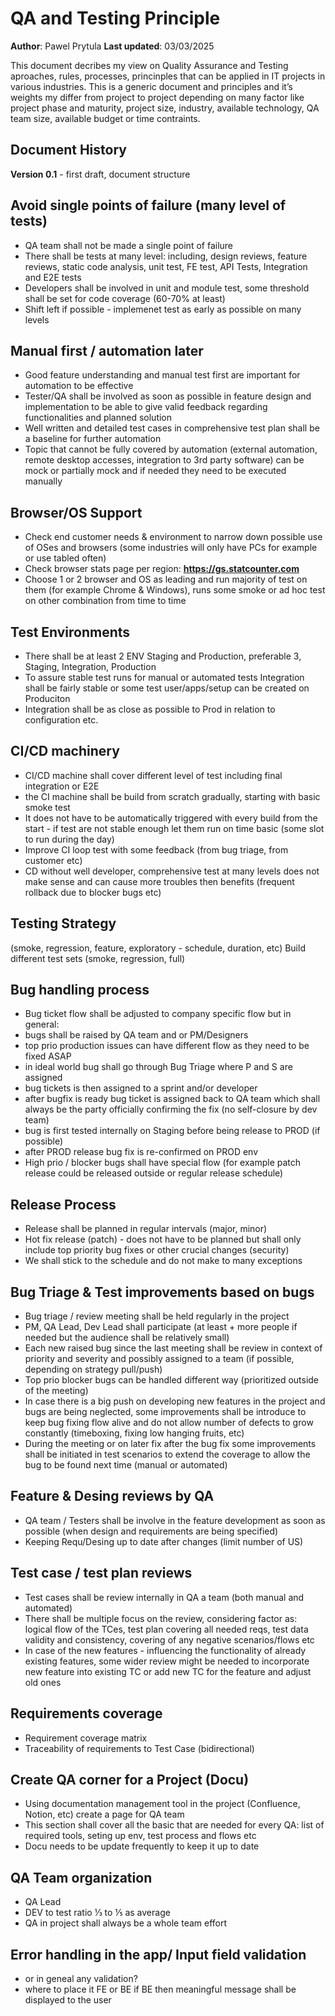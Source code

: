 # QA and Testing Principle
**Author**: Pawel Prytula
**Last updated**: 03/03/2025

This document decribes my view on Quality Assurance and Testing aproaches, rules, processes, princinples that can be applied in IT projects in various industries. This is a generic document and principles and it’s weights my differ from project to project depending on many factor like project phase and maturity, project size, industry, available technology, QA team size, available budget or time contraints. 

## Document History
**Version 0.1** - first draft, document structure


## Avoid single points of failure (many level of tests)
- QA team shall not be made a single point of failure
- There shall be tests at many level: including, design reviews, feature reviews, static code analysis, unit test, FE test, API Tests, Integration and E2E tests
- Developers shall be involved in unit and module test, some threshold shall be set for code coverage (60-70% at least)
- Shift left if possible - implemenet test as early as possible on many levels 

## Manual first / automation later
- Good feature understanding and manual test first are important for automation to be effective
- Tester/QA shall be involved as soon as possible in feature design and implementation to be able to give valid feedback regarding functionalities and planned solution
- Well written and detailed test cases in comprehensive test plan shall be a baseline for further automation
- Topic that cannot be fully covered by automation (external automation, remote desktop accesses, integration to 3rd party software) can be mock or partially mock and if needed they need to be executed manually

## Browser/OS Support
- Check end customer needs & environment to narrow down possible use of OSes and browsers (some industries will only have PCs for example or use tabled often)
- Check browser stats page per region: **https://gs.statcounter.com**
- Choose 1 or 2 browser and OS as leading and run majority of test on them (for example Chrome & Windows), runs some smoke or ad hoc test on other combination from time to time

## Test Environments 
- There shall be at least 2 ENV Staging and Production, preferable 3, Staging, Integration, Production
- To assure stable test runs for manual or automated tests Integration shall be fairly stable or some test user/apps/setup can be created on Produciton
- Integration shall be as close as possible to Prod in relation to configuration etc.

## CI/CD machinery 
- CI/CD machine shall cover different level of test including final integration or E2E
- the CI machine shall be build from scratch gradually, starting with basic smoke test
- It does not have to be automatically triggered with every build from the start  - if test are not stable enough let them run on time basic (some slot to run during the day)
- Improve CI loop test with some feedback (from bug triage, from customer etc)
- CD without well developer, comprehensive test at many levels does not make sense and can cause more troubles then benefits (frequent rollback due to blocker bugs etc)

## Testing Strategy
(smoke, regression, feature, exploratory - schedule, duration, etc)
Build different test sets (smoke, regression, full)

## Bug handling process 
- Bug ticket flow shall be adjusted to company specific flow but in general:
- bugs shall be raised by QA team and or PM/Designers
- top prio production issues can have different flow as they need to be fixed ASAP
- in ideal world bug shall go through Bug Triage where P and S are assigned
- bug tickets is then assigned to a sprint and/or developer
- after bugfix is ready bug ticket is assigned back to QA team which shall always be the party officially confirming the fix (no self-closure by dev team)
- bug is first tested internally on Staging before being release to PROD (if possible)
- after PROD release bug fix is re-confirmed on PROD env
- High prio / blocker bugs shall have special flow (for example patch release could be released outside or regular release schedule)

## Release Process
- Release shall be planned in regular intervals (major, minor)
- Hot fix release (patch) - does not have to be planned but shall only include top priority bug fixes or other crucial changes (security)
- We shall stick to the schedule and do not make to many exceptions

## Bug Triage & Test improvements based on bugs
- Bug triage / review meeting shall be held regularly in the project
- PM, QA Lead, Dev Lead shall participate (at least + more people if needed but the audience shall be relatively small)
- Each new raised bug since the last meeting shall be review in context of priority and severity and possibly assigned to a team (if possible, depending on strategy pull/push)
- Top prio blocker bugs can be handled different way (prioritized outside of the meeting)
- In case there is a big push on developing new features in the project and bugs are being neglected, some improvements shall be introduce to keep bug fixing flow alive and do not allow number of defects to grow constantly (timeboxing, fixing low hanging fruits, etc)
- During the meeting or on later fix after the bug fix some improvements shall be initiated in test scenarios to extend the coverage to allow the bug to be found next time (manual or automated)

## Feature & Desing reviews by QA
- QA team / Testers shall be involve in the feature development as soon as possible (when design and requirements are being specified)
- Keeping Requ/Desing up to date after changes (limit number of US)

## Test case / test plan reviews
- Test cases shall be review internally in QA a team (both manual and automated)
- There shall be multiple focus on the review, considering factor as: logical flow of the TCes, test plan covering all needed reqs, test data validity and consistency, covering of any negative scenarios/flows etc
- In case of the new features - influencing the functionality of already existing features, some wider review might be needed to incorporate new feature into existing TC or add new TC for the feature and adjust old ones

## Requirements coverage
- Requirement coverage matrix
- Traceability of requirements to Test Case (bidirectional)

## Create QA corner for a Project (Docu)
- Using documentation management tool in the project (Confluence, Notion, etc) create a page for QA team
- This section shall cover all the basic that are needed for every QA: list of required tools, seting up env, test process and flows etc
- Docu needs to be update frequently to keep it up to date

## QA Team organization
- QA Lead
- DEV to test ratio ⅓ to ⅕ as average
- QA in project shall always be a whole team effort

## Error handling in the app/ Input field validation
- or in geneal any validation?
- where to place it FE or BE if BE then meaningful message shall be displayed to the user













